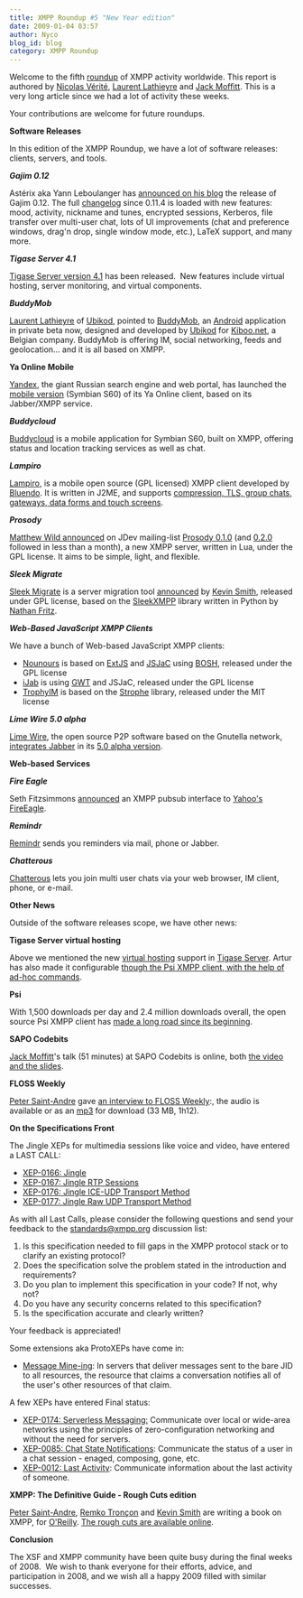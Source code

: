 ```yaml
---
title: XMPP Roundup #5 "New Year edition"
date: 2009-01-04 03:57
author: Nyco
blog_id: blog
category: XMPP Roundup
---
```


Welcome to the fifth [roundup](http://blog.xmpp.org/?cat=12) of XMPP activity worldwide. This report is authored by [Nicolas Vérité](http://nyco.wordpress.com/), [Laurent Lathieyre](http://ubikod.com/otmf/) and [Jack Moffitt](http://metajack.im/). This is a very long article since we had a lot of activity these weeks.

Your contributions are welcome for future roundups.

**Software Releases**

In this edition of the XMPP Roundup, we have a lot of software releases: clients, servers, and tools.

***Gajim 0.12***

Astérix aka Yann Leboulanger has [announced on his blog](http://blog.lagaule.org/?p=11) the release of Gajim 0.12. The full [changelog](http://trac.gajim.org/browser/trunk/ChangeLog) since 0.11.4 is loaded with new features: mood, activity, nickname and tunes, encrypted sessions, Kerberos, file transfer over multi-user chat, lots of UI improvements (chat and preference windows, drag'n drop, single window mode, etc.), LaTeX support, and many more.

***Tigase Server 4.1***

[Tigase Server version 4.1](http://www.tigase.org/en/content/tigase-xmppjabber-server-410-b1315) has been released.  New features include virtual hosting, server monitoring, and virtual components.

***BuddyMob***

[Laurent Lathieyre](http://ubikod.com/otmf/) of [Ubikod](http://ubikod.com/), pointed to [BuddyMob](http://www.buddymob.com/), an [Android](http://www.android.com/) application in private beta now, designed and developed by [Ubikod](http://ubikod.com) for [Kiboo.net](http://www.kiboo.net/), a Belgian company. BuddyMob is offering IM, social networking, feeds and geolocation... and it is all based on XMPP.

**Ya Online Mobile**

[Yandex](http://www.yandex.ru/), the giant Russian search engine and web portal, has launched the [mobile version](http://mobile.yandex.ru/online/) (Symbian S60) of its Ya Online client, based on its Jabber/XMPP service.

***Buddycloud***

[Buddycloud](http://www.buddycloud.com/) is a mobile application for Symbian S60, built on XMPP, offering status and location tracking services as well as chat.

***Lampiro***

[Lampiro](http://code.google.com/p/lampiro/), is a mobile open source (GPL licensed) XMPP client developed by [Bluendo](http://www.bluendo.com/). It is written in J2ME, and supports [compression, TLS, group chats, gateways, data forms and touch screens](http://blog.bluendo.com/ff/hooray).

***Prosody***

[Matthew Wild announced](http://mail.jabber.org/pipermail/jdev/2008-December/028640.html) on JDev mailing-list [Prosody 0.1.0](http://prosody.im/) (and [0.2.0](http://mail.jabber.org/pipermail/jdev/2008-December/028715.html) followed in less than a month), a new XMPP server, written in Lua, under the GPL license. It aims to be simple, light, and flexible.

***Sleek Migrate***

[Sleek Migrate](http://github.com/Kev/sleekmigrate/tree/master) is a server migration tool [announced](http://www.kismith.co.uk/wordpress/index.php/2008/11/30/sleek-migrate/) by [Kevin Smith](http://www.kismith.co.uk/), released under GPL license, based on the [SleekXMPP](http://code.google.com/p/sleekxmpp/) library written in Python by [Nathan Fritz](http://nathan.fritzclan.com/).

***Web-Based JavaScript XMPP Clients***

We have a bunch of Web-based JavaScript XMPP clients:

-   [Nounours](http://nounours.txzone.net/trac/) is based on [ExtJS](http://extjs.com) and [JSJaC](http://blog.jwchat.org/jsjac/) using [BOSH](https://xmpp.org/extensions/xep-0124.html), released under the GPL license
-   [iJab](http://code.google.com/p/ijab/) is using [GWT](http://code.google.com/webtoolkit/) and JSJaC, released under
    the GPL license
-   [TrophyIM](http://code.google.com/p/trophyim/) is based on the [Strophe](http://code.stanziq.com/strophe) library, released under the MIT license

***Lime Wire 5.0 alpha***

[Lime Wire](http://www.limewire.com/), the open source P2P software based on the Gnutella network, [integrates Jabber](http://blog.limewire.org/?p=309) in its [5.0 alpha version](http://www.limewire.com/download/alphaversion.php).

**Web-based Services**

***Fire Eagle***

Seth Fitzsimmons [announced](http://mail.jabber.org/pipermail/pubsub/2008-December/000067.html) an XMPP pubsub interface to [Yahoo's FireEagle](http://fireeagle.yahoo.net/).

***Remindr***

[Remindr](http://remindr.info/) sends you reminders via mail, phone or Jabber.

***Chatterous***

[Chatterous](http://www.chatterous.com/) lets you join multi user chats via your web browser, IM client, phone, or e-mail.

**Other News**

Outside of the software releases scope, we have other news:

**Tigase Server virtual hosting**

Above we mentioned the new [virtual hosting](http://www.tigase.org/en/content/virtual-hosts-tigase-server) support in [Tigase Server](http://www.tigase.org/en/project/tigase-server). Artur has also made it configurable [though the Psi XMPP client, with the help of ad-hoc commands](http://www.tigase.org/en/content/managing-virtual-domains-using-psi-client).

**Psi**

With 1,500 downloads per day and 2.4 million downloads overall, the open source Psi XMPP client has [made a long road since its beginning](http://halr9000.com/article/657).

**SAPO Codebits**

[Jack Moffitt](http://metajack.im/)'s talk (51 minutes) at SAPO Codebits is online, both [the video and the slides](http://codebits.sapo.pt/intra/s/speaker/11).

**FLOSS Weekly**

[Peter Saint-Andre](https://stpeter.im/) gave [an interview to FLOSS Weekly](http://twit.tv/floss49):, the audio is available or as an [mp3](http://www.podtrac.com/pts/redirect.mp3/twit.cachefly.net/FLOSS-049.mp3) for download (33 MB, 1h12).

**On the Specifications Front**

The Jingle XEPs for multimedia sessions like voice and video, have entered a LAST CALL:

-   [XEP-0166: Jingle](https://xmpp.org/extensions/xep-0166.html)
-   [XEP-0167: Jingle RTP Sessions](https://xmpp.org/extensions/xep-0167.html)
-   [XEP-0176: Jingle ICE-UDP Transport Method](https://xmpp.org/extensions/xep-0176.html)
-   [XEP-0177: Jingle Raw UDP Transport Method](https://xmpp.org/extensions/xep-0177.html)

As with all Last Calls, please consider the following questions and send your feedback to the [standards@xmpp.org](mailto:standards@xmpp.org) discussion list:

1.  Is this specification needed to fill gaps in the XMPP protocol stack or to clarify an existing protocol?
2.  Does the specification solve the problem stated in the introduction and requirements?
3.  Do you plan to implement this specification in your code? If not, why not?
4.  Do you have any security concerns related to this specification?
5.  Is the specification accurate and clearly written?

Your feedback is appreciated!

Some extensions aka ProtoXEPs have come in:

-   [Message Mine-ing](https://xmpp.org/extensions/inbox/mine.html): In servers that deliver messages sent to the bare JID to all resources, the resource that claims a conversation notifies all of the user's other resources of that claim.

A few XEPs have entered Final status:

-   [XEP-0174: Serverless Messaging:](https://xmpp.org/extensions/xep-0174.html) Communicate over local or wide-area networks using the principles of zero-configuration networking and without the need for servers.
-   [XEP-0085: Chat State Notifications](https://xmpp.org/extensions/xep-0085.html): Communicate the status of a user in a chat session - enaged, composing, gone, etc.
-   [XEP-0012: Last Activity](https://xmpp.org/extensions/xep-0012.html): Communicate information about the last activity of someone.

**XMPP: The Definitive Guide - Rough Cuts edition**

[Peter Saint-Andre](https://stpeter.im/?p=2378), [Remko Tronçon](http://el-tramo.be/blog/xmppbook-roughcuts) and [Kevin Smith](http://www.kismith.co.uk/wordpress/index.php/2008/12/19/xmpptdg-roughcut/) are writing a book on XMPP, for [O'Reilly](http://www.oreilly.com). [The rough cuts are available online](http://oreilly.com/catalog/9780596157197/).

**Conclusion**

The XSF and XMPP community have been quite busy during the final weeks of 2008.  We wish to thank everyone for their efforts, advice, and participation in 2008, and we wish all a happy 2009 filled with similar successes.
